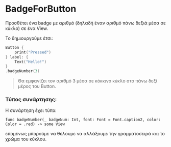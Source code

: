 # BadgeForButton

Προσθέτει ένα badge με αριθμό (δηλαδή έναν αριθμό πάνω δεξιά μέσα σε κύκλο) σε ένα View.

Το δημιουργούμε έτσι:

``` swift
Button {
    print("Pressed")
} label: {
    Text("Hello!")
}
.badgeNumber(3)
```
> Θα εμφανίζει τον αριθμό 3 μέσα σε κόκκινο κύκλο στο πάνω δεξί μέρος του Button.

### Τύπος συνάρτησης:
Η συνάρτηση έχει τύπο:

`func badgeNumber(_ badgeNum: Int, font: Font = Font.caption2, color: Color = .red) -> some View`

επομένως μπορούμε να θέλουμε να αλλάξουμε την γραμματοσειρά και το χρώμα του κύκλου.
